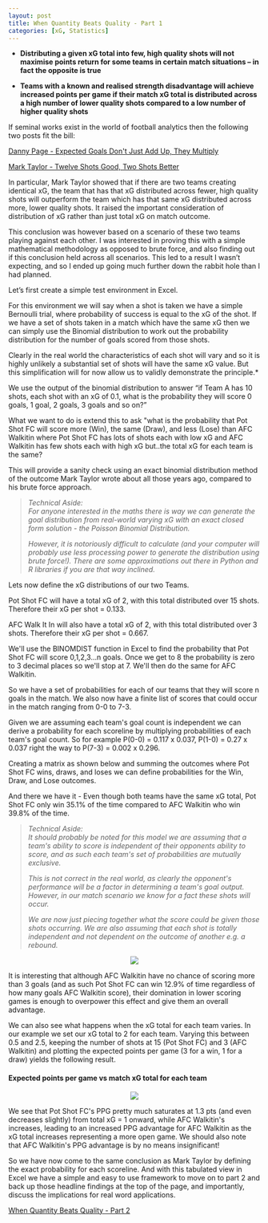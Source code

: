 ```yaml
---
layout: post
title: When Quantity Beats Quality - Part 1
categories: [xG, Statistics]
---
```


-  **Distributing a given xG total into few, high quality shots will not maximise points return for some teams in certain match situations – in fact the opposite is true**  

-  **Teams with a known and realised strength disadvantage will achieve increased points per game if their match xG total is distributed across a high number of lower quality shots compared to a low number of higher quality shots**

If seminal works exist in the world of football analytics then the following two posts fit the bill:

[Danny Page - Expected Goals Don't Just Add Up, They Multiply](https://medium.com/@dannypage/expected-goals-just-don-t-add-up-they-also-multiply-1dfd9b52c7d0)

[Mark Taylor - Twelve Shots Good, Two Shots Better](http://thepowerofgoals.blogspot.com/2014/02/twelve-shots-good-two-shots-better.html)

In particular, Mark Taylor showed that if there are two teams creating identical xG, the team that has that xG distributed across fewer, high quality shots will outperform the team which has that same xG distributed across more, lower quality shots. It raised the important consideration of distribution of xG rather than just total xG on match outcome.

This conclusion was however based on a scenario of these two teams playing against each other. I was interested in proving this with a simple mathematical methodology as opposed to brute force, and also finding out if this conclusion held across all scenarios. This led to a result I wasn’t expecting, and so I ended up going much further down the rabbit hole than I had planned. 

Let’s first create a simple test environment in Excel.

For this environment we will say when a shot is taken we have a simple Bernoulli trial, where probability of success is equal to the xG of the shot. If we have a set of shots taken in a match which have the same xG then we can simply use the Binomial distribution to work out the probability distribution for the number of goals scored from those shots.

Clearly in the real world the characteristics of each shot will vary and so it is highly unlikely a substantial set of shots will have the same xG value. But this simplification will for now allow us to validly demonstrate the principle.*

We use the output of the binomial distribution to answer “if Team A has 10 shots, each shot with an xG of 0.1, what is the probability they will score 0 goals, 1 goal, 2 goals, 3 goals and so on?”

What we want to do is extend this to ask "what is the probability that Pot Shot FC will score more (Win), the same (Draw), and less (Lose) than AFC Walkitin where Pot Shot FC has lots of shots each with low xG and AFC Walkitin has few shots each with high xG  but..the total xG for each team is the same?

This will provide a sanity check using an exact binomial distribution method of the outcome Mark Taylor wrote about all those years ago, compared to his brute force approach.

> *Technical Aside:  
> For anyone interested in the maths there is way we can generate the goal distribution from real-world varying xG with an exact closed form solution - the Poisson Binomial Distribution.*
> 
> *However, it is notoriously difficult to calculate (and your computer will probably use less processing power to generate the distribution using brute force!). There are some approximations out there in Python and R libraries if you are that way inclined.*

Lets now define the xG distributions of our two Teams.

Pot Shot FC will have a total xG of 2, with this total distributed over 15 shots. Therefore their xG per shot = 0.133.

AFC Walk It In will also have a total xG of 2, with this total distributed over 3 shots. Therefore their xG per shot = 0.667.

We'll use the BINOMDIST function in Excel to find the probability that Pot Shot FC will score 0,1,2,3...n goals. Once we get to 8 the probability is zero to 3 decimal places so we'll stop at 7. We'll then do the same for AFC Walkitin.

So we have a set of probabilities for each of our teams that they will score n goals in the match. We also now have a finite list of scores that could occur in the match ranging from 0-0 to 7-3.

Given we are assuming each team's goal count is independent we can derive a probability for each scoreline by multiplying probabilities of each team's goal count. So for example P(0-0) = 0.117 x 0.037, P(1-0) = 0.27 x 0.037 right the way to P(7-3) = 0.002 x 0.296.

Creating a matrix as shown below and summing the outcomes where Pot Shot FC wins, draws, and loses we can define probabilities for the Win, Draw, and Lose outcomes.

And there we have it - Even though both teams have the same xG total, Pot Shot FC only win 35.1% of the time compared to AFC Walkitin who win 39.8% of the time.

> *Technical Aside:*  
> *It should probably be noted for this model we are assuming that a team's ability to score is independent of their opponents ability to score, and as such each team's set of probabilities are mutually exclusive.*
> 
> *This is not correct in the real world, as clearly the opponent's performance will be a factor in determining a team's goal output. However, in our match scenario we know for a fact these shots will occur.*
> 
> *We are now just piecing together what the score could be given those shots occurring. We are also assuming that each shot is totally independent and not dependent on the outcome of another e.g. a rebound.*

<p align="center">
 <img src="https://static.wixstatic.com/media/160ff0_2965bfc45a0249a795224dfd101bdd2e~mv2.png/v1/fill/w_702,h_411,al_c,q_85,usm_0.66_1.00_0.01,enc_auto/excel.png" />
</p>

It is interesting that although AFC Walkitin have no chance of scoring more than 3 goals (and as such Pot Shot FC can win 12.9% of time regardless of how many goals AFC Walkitin score), their domination in lower scoring games is enough to overpower this effect and give them an overall advantage.

We can also see what happens when the xG total for each team varies. In our example we set our xG total to 2 for each team. Varying this between 0.5 and 2.5, keeping the number of shots at 15 (Pot Shot FC) and 3 (AFC Walkitin) and plotting the expected points per game (3 for a win, 1 for a draw) yields the following result.
#### Expected points per game vs match xG total for each team

<p align="center">
 <img src="https://static.wixstatic.com/media/160ff0_9875e9933fd34cac97fdc9b857ae6c81~mv2.png/v1/fill/w_557,h_326,al_c,q_85,usm_0.66_1.00_0.01,enc_auto/graph.png" />
</p>

We see that Pot Shot FC's PPG pretty much saturates at 1.3 pts (and even decreases slightly) from total xG = 1 onward, while AFC Walkitin's increases, leading to an increased PPG advantage for AFC Walkitin as the xG total increases representing a more open game. We should also note that AFC Walkitin's PPG advantage is by no means insignificant!

So we have now come to the same conclusion as Mark Taylor by defining the exact probability for each scoreline. And with this tabulated view in Excel we have a simple and easy to use framework to move on to part 2 and back up those headline findings at the top of the page, and importantly, discuss the implications for real word applications.


[When Quantity Beats Quality - Part 2](https://www.opengoalapp.com/quantoverqual2)
